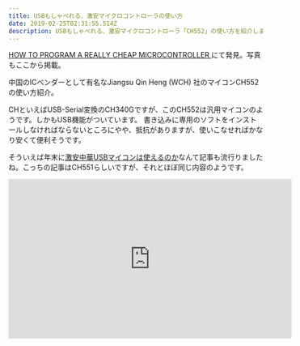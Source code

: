 ```yaml
---
title: USBもしゃべれる、激安マイクロコントローラの使い方
date: 2019-02-25T02:31:55.514Z
description: USBもしゃべれる、激安マイクロコントローラ「CH552」の使い方を紹介します。
---
```

[HOW TO PROGRAM A REALLY CHEAP MICROCONTROLLER](https://hackaday.com/2019/02/17/how-to-program-a-really-cheap-microcontroller/)にて発見。写真もここから掲載。

中国のICベンダーとして有名なJiangsu Qin Heng (WCH) 社のマイコンCH552の使い方紹介。

CHといえばUSB-Serial変換のCH340Gですが、このCH552は汎用マイコンのようです。しかもUSB機能がついています。
書き込みに専用のソフトをインストールしなければならないところにやや、抵抗がありますが、使いこなせればかなり安くて便利そうです。

そういえば年末に[激安中華USBマイコンは使えるのか](https://tech-blog.cerevo.com/archives/6068/)なんて記事も流行りましたね。こっちの記事はCH551らしいですが、それとほぼ同じ内容のようです。

<iframe width="560" height="315" src="https://www.youtube.com/embed/IDCQNa2ywiM" frameborder="0" allow="accelerometer; autoplay; encrypted-media; gyroscope; picture-in-picture" allowfullscreen></iframe>

